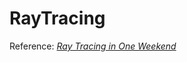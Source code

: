 # RayTracing

Reference: [_Ray Tracing in One Weekend_](https://raytracing.github.io/books/RayTracingInOneWeekend.html)
